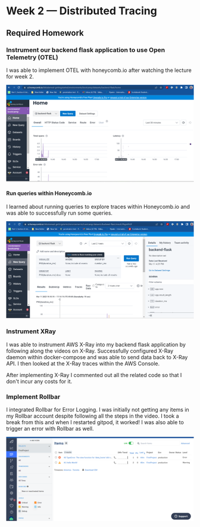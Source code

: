 # Week 2 — Distributed Tracing

## Required Homework

### Instrument our backend flask application to use Open Telemetry (OTEL)
I was able to implement OTEL with honeycomb.io after watching the lecture for week 2.

![Traces for backend-flask in Honeycomb](assets/honeycomb-homepage.png)

#### Run queries within Honeycomb.io
I learned about running queries to explore traces within Honeycomb.io and was able to successfully run some queries.

![Example Query in Honeycomb](assets/honeycomb-queryexample.png)

### Instrument XRay
I was able to instrument AWS X-Ray into my backend flask application by following along the videos on X-Ray.
Successfully configured X-Ray daemon within docker-compose and was able to send data back to X-Ray API. I then looked at the X-Ray traces within the AWS Console.

After implementing X-Ray I commented out all the related code so that I don't incur any costs for it.

### Implement Rollbar
I integrated Rollbar for Error Logging. I was initially not getting any items in my Rollbar account despite following all the steps in the video. I took a break from this and when I restarted gitpod, it worked! I was also able to trigger an error with Rollbar as well.

![Logs in Rollbar](assets/rollbar.png)
